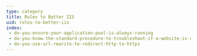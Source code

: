 ```yaml
---
type: category
title: Rules to Better IIS
uid: rules-to-better-iis
index:
 - do-you-ensure-your-application-pool-is-always-running
 - do-you-know-the-standard-procedure-to-troubleshoot-if-a-website-is-down
 - do-you-use-url-rewrite-to-redirect-http-to-https
---
```




